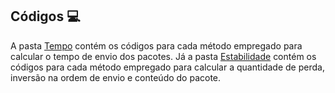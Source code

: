 ## Códigos 💻
A pasta [Tempo](/Tempo) contém os códigos para cada método empregado para calcular o tempo de envio dos pacotes.
Já a pasta [Estabilidade](/Estabilidade) contém os códigos para cada método empregado para calcular a quantidade de perda, inversão na ordem de envio e conteúdo do pacote.
